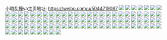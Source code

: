 小璐乱撞ya主页地址: https://weibo.com/u/5044719087 
![](https://wx4.sinaimg.cn/mw2000/005vp7STly1h9jzmwyprmj32801o0kjl.jpg) 
![](https://wx4.sinaimg.cn/mw2000/005vp7STly1h9jzmucxjfj32801o0hdt.jpg) 
![](https://wx4.sinaimg.cn/mw2000/005vp7STly1h98vcpuqfwj30u00u0qak.jpg) 
![](https://wx4.sinaimg.cn/mw2000/005vp7STly1h96mcxusi6j30j60j6t9b.jpg) 
![](https://wx4.sinaimg.cn/mw2000/005vp7STly1h9346iyu8hj30mz0w60z3.jpg) 
![](https://wx4.sinaimg.cn/mw2000/005vp7STly1h92egwhdw9j31o0280x6q.jpg) 
![](https://wx4.sinaimg.cn/mw2000/005vp7STly1h92egz7587j30wi0w2djo.jpg) 
![](https://wx4.sinaimg.cn/mw2000/005vp7STly1h92eh0b071j32ps1j64qq.jpg) 
![](https://wx4.sinaimg.cn/mw2000/005vp7STly1h8vmtxsxi2j31o02807wh.jpg) 
![](https://wx4.sinaimg.cn/mw2000/005vp7STly1h8vmtx1n31j31o02807wh.jpg) 
![](https://wx4.sinaimg.cn/mw2000/005vp7STly1h8nep3dfnaj30i20pdtde.jpg) 
![](https://wx4.sinaimg.cn/mw2000/005vp7STly1h8nep3oc4dj30i20om78o.jpg) 
![](https://wx4.sinaimg.cn/mw2000/005vp7STly1h8jr0o67s1j30zk0zk78k.jpg) 
![](https://wx4.sinaimg.cn/mw2000/005vp7STly1h8gotg8erdj30u00u0jwf.jpg) 
![](https://wx4.sinaimg.cn/mw2000/005vp7STly1h7wtmsckubj31iu22ke82.jpg) 
![](https://wx4.sinaimg.cn/mw2000/005vp7STly1h7wtmuzs2kj31ku20he82.jpg) 
![](https://wx4.sinaimg.cn/mw2000/005vp7STly1h7sdhty156j30wi0k60vj.jpg) 
![](https://wx4.sinaimg.cn/mw2000/005vp7STly1h7sdvg414qj30zp0u0gzh.jpg) 
![](https://wx4.sinaimg.cn/mw2000/005vp7STly1h7s5apo28jj32332emnph.jpg) 
![](https://wx4.sinaimg.cn/mw2000/005vp7STly1h7r8491ctbj30u0140q8x.jpg) 
![](https://wx4.sinaimg.cn/mw2000/005vp7STly1h7r8c41ctfj30u00u078m.jpg) 
![](https://wx4.sinaimg.cn/mw2000/005vp7STly1h7r83d2i81j30u0140wiv.jpg) 
![](https://wx4.sinaimg.cn/mw2000/005vp7STly1h7r87lk36ej313z0u00y7.jpg) 
![](https://wx4.sinaimg.cn/mw2000/005vp7STly1h7pcxi3ez6j31iu1yu4jw.jpg) 
![](https://wx4.sinaimg.cn/mw2000/005vp7STly1h7pcxgjx2tj31o02807s7.jpg) 
![](https://wx4.sinaimg.cn/mw2000/005vp7STly1h7kceolu4gj30wi1e5qh3.jpg) 
![](https://wx4.sinaimg.cn/mw2000/005vp7STly1h7kceoykgtj30wi1dr47m.jpg) 
![](https://wx4.sinaimg.cn/mw2000/005vp7STly1h7kcep99l0j30wd1edtq5.jpg) 
![](https://wx4.sinaimg.cn/mw2000/005vp7STly1h7iiy1jubvj30dc0d0js1.jpg) 
![](https://wx4.sinaimg.cn/mw2000/005vp7STly1h7g8g7ullhj32q82c0u10.jpg) 
![](https://wx4.sinaimg.cn/mw2000/005vp7STly1h7gbc5ti66j31be0wray2.jpg) 
![](https://wx4.sinaimg.cn/mw2000/005vp7STly1h7ej2mho65j315r0p5wt2.jpg) 
![](https://wx4.sinaimg.cn/mw2000/005vp7STly1h7akmnv8tqj31o0280jx2.jpg) 
![](https://wx4.sinaimg.cn/mw2000/005vp7STly1h7akmta23gj31o02801ky.jpg) 
![](https://wx4.sinaimg.cn/mw2000/005vp7STly1h76yjgbi4fj33402c04qr.jpg) 
![](https://wx4.sinaimg.cn/mw2000/005vp7STly1h76yjebr2tj33402c0b2b.jpg) 
![](https://wx4.sinaimg.cn/mw2000/005vp7STly1h76yji128rj32qv1zednh.jpg) 
![](https://wx4.sinaimg.cn/mw2000/005vp7STly1h73lu09mw6j30u01d9guc.jpg) 
![](https://wx4.sinaimg.cn/mw2000/005vp7STly1h71pq339xhj31400u0ady.jpg) 
![](https://wx4.sinaimg.cn/mw2000/005vp7STly1h6sjrne0iyj30u00u0tje.jpg) 
![](https://wx4.sinaimg.cn/mw2000/005vp7STly1h6sfx7l3qwj30ui0u07as.jpg) 
![](https://wx4.sinaimg.cn/mw2000/005vp7STly1h6hyd3ypimj310b0tztk8.jpg) 
![](https://wx4.sinaimg.cn/mw2000/005vp7STly1h633thkpdzj315s0vcgri.jpg) 
![](https://wx4.sinaimg.cn/mw2000/005vp7STly1h5pwhf5v4oj31jk1jkhcl.jpg) 
![](https://wx4.sinaimg.cn/mw2000/005vp7STly1h5pwoo2fcij313v0tynfd.jpg) 
![](https://wx4.sinaimg.cn/mw2000/005vp7STly1h5pwg8r5p8j31hc0u0gxr.jpg) 
![](https://wx4.sinaimg.cn/mw2000/005vp7STly1h5px8za3qwj30lc0sgwoz.jpg) 
![](https://wx4.sinaimg.cn/mw2000/005vp7STly1h5mkzjdrolj30u00u0421.jpg) 
![](https://wx4.sinaimg.cn/mw2000/005vp7STly1h58yv7ynqjj30xc3bjb29.jpg) 
![](https://wx4.sinaimg.cn/mw2000/005vp7STly1h58cc9gmumj32c033v7wj.jpg) 
![](https://wx4.sinaimg.cn/mw2000/005vp7STly1h4yp610chmj30t514q137.jpg) 
![](https://wx4.sinaimg.cn/mw2000/005vp7STly1h4wb1ua20vj30vc15sh2n.jpg) 
![](https://wx4.sinaimg.cn/mw2000/005vp7STly1h4vp8ibmugj33402c0e82.jpg) 
![](https://wx4.sinaimg.cn/mw2000/005vp7STly1h4qk0dczbzj31ma38fu0x.jpg) 
![](https://wx4.sinaimg.cn/mw2000/005vp7STly1h4q6lpqevaj30wi1dq7c5.jpg) 
![](https://wx4.sinaimg.cn/mw2000/005vp7STly1h4pem2lud2j30vc13sx04.jpg) 
![](https://wx4.sinaimg.cn/mw2000/005vp7STly1h4pemd58v8j30vc1451da.jpg) 
![](https://wx4.sinaimg.cn/mw2000/005vp7STly1h4mhvcipuaj30u00midqv.jpg) 
![](https://wx4.sinaimg.cn/mw2000/005vp7STly1h4mhwk1fppj30vc0hlagv.jpg) 
![](https://wx4.sinaimg.cn/mw2000/005vp7STly1h4kufwb11yj30t90ll474.jpg) 
![](https://wx4.sinaimg.cn/mw2000/005vp7STly1h4kufv330ij33402c0qv5.jpg) 
![](https://wx4.sinaimg.cn/mw2000/005vp7STly1h4i9auz81vj32c03407wj.jpg) 
![](https://wx4.sinaimg.cn/mw2000/005vp7STly1h4i9awhu1lj315s0vcdrm.jpg) 
![](https://wx4.sinaimg.cn/mw2000/005vp7STly1h4i9aww8k9j315s0vcn6g.jpg) 
![](https://wx4.sinaimg.cn/mw2000/005vp7STly1h4h7ht8gbbj33402c0npf.jpg) 
![](https://wx4.sinaimg.cn/mw2000/005vp7STly1h4h7ab5xm9j32c0340x6q.jpg) 
![](https://wx4.sinaimg.cn/mw2000/005vp7STly1h4fe3449jdj30tl10nwn9.jpg) 
![](https://wx4.sinaimg.cn/mw2000/005vp7STly1h4dcj14jd3j30wi0vkgoa.jpg) 
![](https://wx4.sinaimg.cn/mw2000/005vp7STly1h4dcj1nd0vj31jk1ix1kx.jpg) 
![](https://wx4.sinaimg.cn/mw2000/005vp7STly1h4dcj20ae0j312u1d6nce.jpg) 
![](https://wx4.sinaimg.cn/mw2000/005vp7STly1h4dcj28lbsj31400qo0vw.jpg) 
![](https://wx4.sinaimg.cn/mw2000/005vp7STly1h4dcj0uqzij30u00xr7ee.jpg) 
![](https://wx4.sinaimg.cn/mw2000/005vp7STly1h4dd2i1rdwj30u011f0zy.jpg) 
![](https://wx4.sinaimg.cn/mw2000/005vp7STly1h4d87x8no6j314i0un7o6.jpg) 
![](https://wx4.sinaimg.cn/mw2000/005vp7STly1h4d884pb7nj30tv0yntm2.jpg) 
![](https://wx4.sinaimg.cn/mw2000/005vp7STly1h47q0u1xypj31400sp49h.jpg) 
![](https://wx4.sinaimg.cn/mw2000/005vp7STly1h47pzwskm1j33402c0x6p.jpg) 
![](https://wx4.sinaimg.cn/mw2000/005vp7STly1h47q0utloaj31400tktwm.jpg) 
![](https://wx4.sinaimg.cn/mw2000/005vp7STly1h46kgko6bnj30u01cmtlp.jpg) 
![](https://wx4.sinaimg.cn/mw2000/005vp7STly1h45o4x8ow8j30vc15s7e9.jpg) 
![](https://wx4.sinaimg.cn/mw2000/005vp7STly1h45o4yn4kjj33402c04qq.jpg) 
![](https://wx4.sinaimg.cn/mw2000/005vp7STly1h45onzb62cj30vc15s0yn.jpg) 
![](https://wx4.sinaimg.cn/mw2000/005vp7STly1h44jl9c38aj33402c0hdt.jpg) 
![](https://wx4.sinaimg.cn/mw2000/005vp7STly1h3yuarekydj33402c0e82.jpg) 
![](https://wx4.sinaimg.cn/mw2000/005vp7STly1h3yts059tyj321z33vnpd.jpg) 
![](https://wx4.sinaimg.cn/mw2000/005vp7STly1h3yu94is4nj33402c0b2a.jpg) 
![](https://wx4.sinaimg.cn/mw2000/005vp7STly1h3yts3ckh8j30u0140ah1.jpg) 
![](https://wx4.sinaimg.cn/mw2000/005vp7STly1h3yu459xq5j31400u0jya.jpg) 
![](https://wx4.sinaimg.cn/mw2000/005vp7STly1h4p15t4x7mj315s0vcqac.jpg) 
![](https://wx4.sinaimg.cn/mw2000/005vp7STly1h4p167steaj30sp0z6wm1.jpg) 
![](https://wx4.sinaimg.cn/mw2000/005vp7STly1h3svozekcfj33402c0b2b.jpg) 
